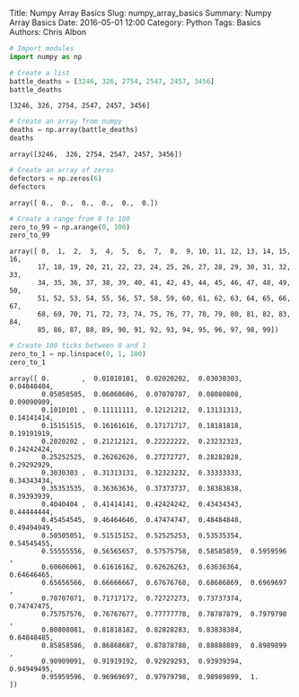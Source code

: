 Title: Numpy Array Basics
Slug: numpy_array_basics
Summary: Numpy Array Basics
Date: 2016-05-01 12:00
Category: Python
Tags: Basics
Authors: Chris Albon




```python
# Import modules
import numpy as np
```


```python
# Create a list
battle_deaths = [3246, 326, 2754, 2547, 2457, 3456]
battle_deaths
```




    [3246, 326, 2754, 2547, 2457, 3456]




```python
# Create an array from numpy
deaths = np.array(battle_deaths)
deaths
```




    array([3246,  326, 2754, 2547, 2457, 3456])




```python
# Create an array of zeros
defectors = np.zeros(6)
defectors
```




    array([ 0.,  0.,  0.,  0.,  0.,  0.])




```python
# Create a range from 0 to 100
zero_to_99 = np.arange(0, 100)
zero_to_99
```




    array([ 0,  1,  2,  3,  4,  5,  6,  7,  8,  9, 10, 11, 12, 13, 14, 15, 16,
           17, 18, 19, 20, 21, 22, 23, 24, 25, 26, 27, 28, 29, 30, 31, 32, 33,
           34, 35, 36, 37, 38, 39, 40, 41, 42, 43, 44, 45, 46, 47, 48, 49, 50,
           51, 52, 53, 54, 55, 56, 57, 58, 59, 60, 61, 62, 63, 64, 65, 66, 67,
           68, 69, 70, 71, 72, 73, 74, 75, 76, 77, 78, 79, 80, 81, 82, 83, 84,
           85, 86, 87, 88, 89, 90, 91, 92, 93, 94, 95, 96, 97, 98, 99])




```python
# Create 100 ticks between 0 and 1
zero_to_1 = np.linspace(0, 1, 100)
zero_to_1
```




    array([ 0.        ,  0.01010101,  0.02020202,  0.03030303,  0.04040404,
            0.05050505,  0.06060606,  0.07070707,  0.08080808,  0.09090909,
            0.1010101 ,  0.11111111,  0.12121212,  0.13131313,  0.14141414,
            0.15151515,  0.16161616,  0.17171717,  0.18181818,  0.19191919,
            0.2020202 ,  0.21212121,  0.22222222,  0.23232323,  0.24242424,
            0.25252525,  0.26262626,  0.27272727,  0.28282828,  0.29292929,
            0.3030303 ,  0.31313131,  0.32323232,  0.33333333,  0.34343434,
            0.35353535,  0.36363636,  0.37373737,  0.38383838,  0.39393939,
            0.4040404 ,  0.41414141,  0.42424242,  0.43434343,  0.44444444,
            0.45454545,  0.46464646,  0.47474747,  0.48484848,  0.49494949,
            0.50505051,  0.51515152,  0.52525253,  0.53535354,  0.54545455,
            0.55555556,  0.56565657,  0.57575758,  0.58585859,  0.5959596 ,
            0.60606061,  0.61616162,  0.62626263,  0.63636364,  0.64646465,
            0.65656566,  0.66666667,  0.67676768,  0.68686869,  0.6969697 ,
            0.70707071,  0.71717172,  0.72727273,  0.73737374,  0.74747475,
            0.75757576,  0.76767677,  0.77777778,  0.78787879,  0.7979798 ,
            0.80808081,  0.81818182,  0.82828283,  0.83838384,  0.84848485,
            0.85858586,  0.86868687,  0.87878788,  0.88888889,  0.8989899 ,
            0.90909091,  0.91919192,  0.92929293,  0.93939394,  0.94949495,
            0.95959596,  0.96969697,  0.97979798,  0.98989899,  1.        ])


